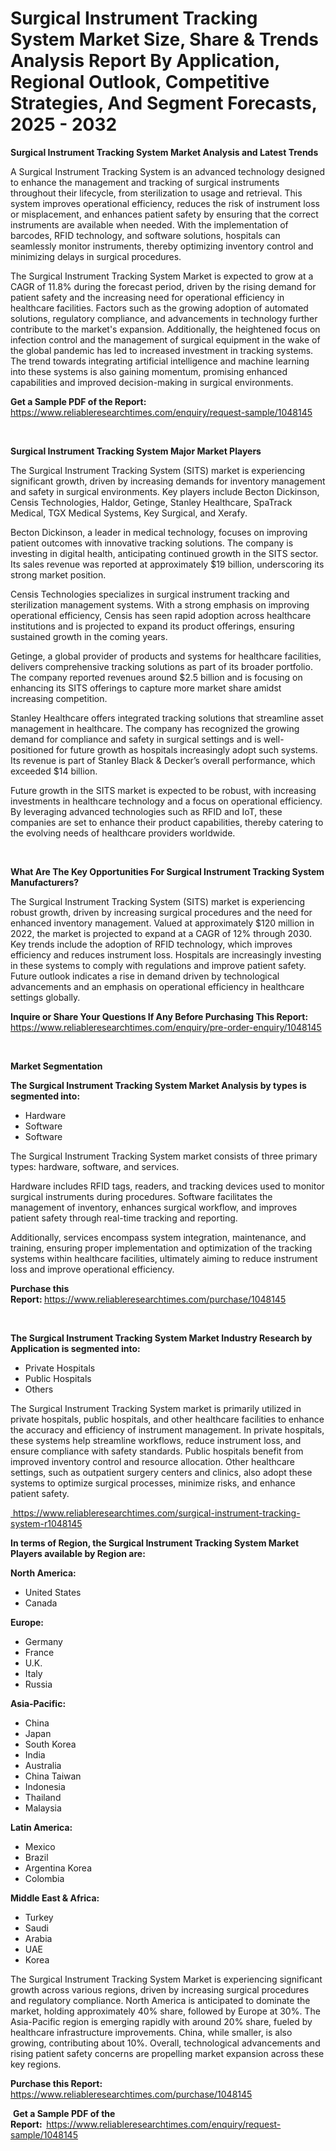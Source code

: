 <p><h1>Surgical Instrument Tracking System Market Size, Share & Trends Analysis Report By Application, Regional Outlook, Competitive Strategies, And Segment Forecasts, 2025 - 2032</h1></p><p><strong>Surgical Instrument Tracking System Market Analysis and Latest Trends</strong></p>
<p><p>A Surgical Instrument Tracking System is an advanced technology designed to enhance the management and tracking of surgical instruments throughout their lifecycle, from sterilization to usage and retrieval. This system improves operational efficiency, reduces the risk of instrument loss or misplacement, and enhances patient safety by ensuring that the correct instruments are available when needed. With the implementation of barcodes, RFID technology, and software solutions, hospitals can seamlessly monitor instruments, thereby optimizing inventory control and minimizing delays in surgical procedures.</p><p>The Surgical Instrument Tracking System Market is expected to grow at a CAGR of 11.8% during the forecast period, driven by the rising demand for patient safety and the increasing need for operational efficiency in healthcare facilities. Factors such as the growing adoption of automated solutions, regulatory compliance, and advancements in technology further contribute to the market's expansion. Additionally, the heightened focus on infection control and the management of surgical equipment in the wake of the global pandemic has led to increased investment in tracking systems. The trend towards integrating artificial intelligence and machine learning into these systems is also gaining momentum, promising enhanced capabilities and improved decision-making in surgical environments.</p></p>
<p><strong>Get a Sample PDF of the Report:&nbsp;</strong> <a href="https://www.reliableresearchtimes.com/enquiry/request-sample/1048145?utm_campaign=2720&utm_medium=2&utm_source=Github&utm_content=ia&utm_term=13042025&utm_id=surgical-instrument-tracking-system">https://www.reliableresearchtimes.com/enquiry/request-sample/1048145</a></p>
<p>&nbsp;</p>
<p><strong>Surgical Instrument Tracking System Major Market Players</strong></p>
<p><p>The Surgical Instrument Tracking System (SITS) market is experiencing significant growth, driven by increasing demands for inventory management and safety in surgical environments. Key players include Becton Dickinson, Censis Technologies, Haldor, Getinge, Stanley Healthcare, SpaTrack Medical, TGX Medical Systems, Key Surgical, and Xerafy.</p><p>Becton Dickinson, a leader in medical technology, focuses on improving patient outcomes with innovative tracking solutions. The company is investing in digital health, anticipating continued growth in the SITS sector. Its sales revenue was reported at approximately $19 billion, underscoring its strong market position.</p><p>Censis Technologies specializes in surgical instrument tracking and sterilization management systems. With a strong emphasis on improving operational efficiency, Censis has seen rapid adoption across healthcare institutions and is projected to expand its product offerings, ensuring sustained growth in the coming years.</p><p>Getinge, a global provider of products and systems for healthcare facilities, delivers comprehensive tracking solutions as part of its broader portfolio. The company reported revenues around $2.5 billion and is focusing on enhancing its SITS offerings to capture more market share amidst increasing competition.</p><p>Stanley Healthcare offers integrated tracking solutions that streamline asset management in healthcare. The company has recognized the growing demand for compliance and safety in surgical settings and is well-positioned for future growth as hospitals increasingly adopt such systems. Its revenue is part of Stanley Black & Decker’s overall performance, which exceeded $14 billion.</p><p>Future growth in the SITS market is expected to be robust, with increasing investments in healthcare technology and a focus on operational efficiency. By leveraging advanced technologies such as RFID and IoT, these companies are set to enhance their product capabilities, thereby catering to the evolving needs of healthcare providers worldwide.</p></p>
<p>&nbsp;</p>
<p><strong>What Are The Key Opportunities For Surgical Instrument Tracking System Manufacturers?</strong></p>
<p><p>The Surgical Instrument Tracking System (SITS) market is experiencing robust growth, driven by increasing surgical procedures and the need for enhanced inventory management. Valued at approximately $120 million in 2022, the market is projected to expand at a CAGR of 12% through 2030. Key trends include the adoption of RFID technology, which improves efficiency and reduces instrument loss. Hospitals are increasingly investing in these systems to comply with regulations and improve patient safety. Future outlook indicates a rise in demand driven by technological advancements and an emphasis on operational efficiency in healthcare settings globally.</p></p>
<p><strong>Inquire or Share Your Questions If Any Before Purchasing This Report:</strong> <a href="https://www.reliableresearchtimes.com/enquiry/pre-order-enquiry/1048145?utm_campaign=2720&utm_medium=2&utm_source=Github&utm_content=ia&utm_term=13042025&utm_id=surgical-instrument-tracking-system">https://www.reliableresearchtimes.com/enquiry/pre-order-enquiry/1048145</a></p>
<p>&nbsp;</p>
<p><strong>Market Segmentation</strong></p>
<p><strong>The Surgical Instrument Tracking System Market Analysis by types is segmented into:</strong></p>
<p><ul><li>Hardware</li><li>Software</li><li>Software</li></ul></p>
<p><p>The Surgical Instrument Tracking System market consists of three primary types: hardware, software, and services. </p><p>Hardware includes RFID tags, readers, and tracking devices used to monitor surgical instruments during procedures. Software facilitates the management of inventory, enhances surgical workflow, and improves patient safety through real-time tracking and reporting. </p><p>Additionally, services encompass system integration, maintenance, and training, ensuring proper implementation and optimization of the tracking systems within healthcare facilities, ultimately aiming to reduce instrument loss and improve operational efficiency.</p></p>
<p><strong>Purchase this Report:&nbsp;</strong><a href="https://www.reliableresearchtimes.com/purchase/1048145?utm_campaign=2720&utm_medium=2&utm_source=Github&utm_content=ia&utm_term=13042025&utm_id=surgical-instrument-tracking-system">https://www.reliableresearchtimes.com/purchase/1048145</a></p>
<p>&nbsp;</p>
<p><strong>The Surgical Instrument Tracking System Market Industry Research by Application is segmented into:</strong></p>
<p><ul><li>Private Hospitals</li><li>Public Hospitals</li><li>Others</li></ul></p>
<p><p>The Surgical Instrument Tracking System market is primarily utilized in private hospitals, public hospitals, and other healthcare facilities to enhance the accuracy and efficiency of instrument management. In private hospitals, these systems help streamline workflows, reduce instrument loss, and ensure compliance with safety standards. Public hospitals benefit from improved inventory control and resource allocation. Other healthcare settings, such as outpatient surgery centers and clinics, also adopt these systems to optimize surgical processes, minimize risks, and enhance patient safety.</p></p>
<p><a href="https://www.reliableresearchtimes.com/surgical-instrument-tracking-system-r1048145?utm_campaign=2720&utm_medium=2&utm_source=Github&utm_content=ia&utm_term=13042025&utm_id=surgical-instrument-tracking-system">&nbsp;https://www.reliableresearchtimes.com/surgical-instrument-tracking-system-r1048145</a></p>
<p><strong>In terms of Region, the Surgical Instrument Tracking System Market Players available by Region are:</strong></p>
<p>
    <p> <strong> North America: </strong>
        <ul>
            <li>United States</li>
            <li>Canada</li>
        </ul>
        </p> 
    <p> <strong> Europe: </strong>
        <ul>
            <li>Germany</li>
            <li>France</li>
            <li>U.K.</li>
            <li>Italy</li>
            <li>Russia</li>
        </ul>
        </p> 
    <p> <strong> Asia-Pacific: </strong>
        <ul>
            <li>China</li>
            <li>Japan</li>
            <li>South Korea</li>
            <li>India</li>
            <li>Australia</li>
            <li>China Taiwan</li>
            <li>Indonesia</li>
            <li>Thailand</li>
            <li>Malaysia</li>
        </ul>
        </p> 
    <p> <strong> Latin America: </strong>
        <ul>
            <li>Mexico</li>
            <li>Brazil</li>
            <li>Argentina Korea</li>
            <li>Colombia</li>
        </ul>
        </p> 
    <p> <strong> Middle East & Africa: </strong>
        <ul>
            <li>Turkey</li>
            <li>Saudi</li>
            <li>Arabia</li>
            <li>UAE</li>
            <li>Korea</li>
        </ul>
    </p>
    </p>
<p><p>The Surgical Instrument Tracking System Market is experiencing significant growth across various regions, driven by increasing surgical procedures and regulatory compliance. North America is anticipated to dominate the market, holding approximately 40% share, followed by Europe at 30%. The Asia-Pacific region is emerging rapidly with around 20% share, fueled by healthcare infrastructure improvements. China, while smaller, is also growing, contributing about 10%. Overall, technological advancements and rising patient safety concerns are propelling market expansion across these key regions.</p></p>
<p><strong>Purchase this Report: </strong><a href="https://www.reliableresearchtimes.com/purchase/1048145?utm_campaign=2720&utm_medium=2&utm_source=Github&utm_content=ia&utm_term=13042025&utm_id=surgical-instrument-tracking-system">https://www.reliableresearchtimes.com/purchase/1048145</a></p>
<p>&nbsp;<strong>Get a Sample PDF of the Report:&nbsp;&nbsp;</strong><a href="https://www.reliableresearchtimes.com/enquiry/request-sample/1048145?utm_campaign=2720&utm_medium=2&utm_source=Github&utm_content=ia&utm_term=13042025&utm_id=surgical-instrument-tracking-system">https://www.reliableresearchtimes.com/enquiry/request-sample/1048145</a></p>
<p><strong></strong></p>
<p><p></p><p></p><p></p></p>